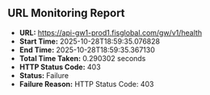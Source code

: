 ## URL Monitoring Report

- **URL:** https://api-gw1-prod1.fisglobal.com/gw/v1/health
- **Start Time:** 2025-10-28T18:59:35.076828
- **End Time:** 2025-10-28T18:59:35.367130
- **Total Time Taken:** 0.290302 seconds
- **HTTP Status Code:** 403
- **Status:** Failure
- **Failure Reason:** HTTP Status Code: 403
